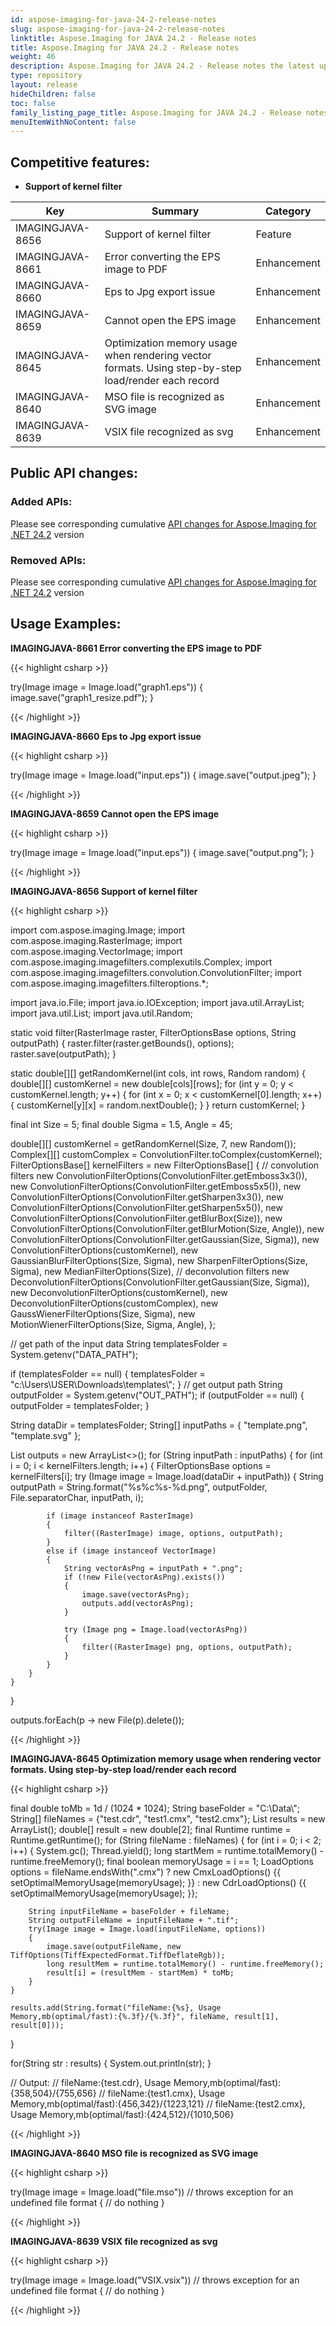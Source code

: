 ```yaml
---
id: aspose-imaging-for-java-24-2-release-notes
slug: aspose-imaging-for-java-24-2-release-notes
linktitle: Aspose.Imaging for JAVA 24.2 - Release notes
title: Aspose.Imaging for JAVA 24.2 - Release notes
weight: 46
description: Aspose.Imaging for JAVA 24.2 - Release notes the latest updates and fixes.
type: repository
layout: release
hideChildren: false
toc: false
family_listing_page_title: Aspose.Imaging for JAVA 24.2 - Release notes
menuItemWithNoContent: false
---
```


## Competitive features:

- **Support of kernel filter**

| **Key**         | **Summary**                                                                                                                                                              | **Category** |
|-----------------|--------------------------------------------------------------------------------------------------------------------------------------------------------------------------|--------------|
| IMAGINGJAVA-8656 | Support of kernel filter                                                                                                                                  | Feature      |
| IMAGINGJAVA-8661 | Error converting the EPS image to PDF                                                                                                                                  | Enhancement      |
| IMAGINGJAVA-8660 | Eps to Jpg export issue                                                                                                                                  | Enhancement      |
| IMAGINGJAVA-8659 | Cannot open the EPS image                                                                                                                                  | Enhancement      |
| IMAGINGJAVA-8645 | Optimization memory usage when rendering vector formats. Using step-by-step load/render each record                                                                                                                                  | Enhancement      |
| IMAGINGJAVA-8640 | MSO file is recognized as SVG image                                                                                                                                  | Enhancement      |
| IMAGINGJAVA-8639 | VSIX file recognized as svg                                                                                                                                  | Enhancement      |

## Public API changes:

### Added APIs:

Please see corresponding cumulative [API changes for Aspose.Imaging for .NET 24.2](https://releases.aspose.com/imaging/net/release-notes/2024/aspose-imaging-for-net-24-2-release-notes/) version

### Removed APIs:

Please see corresponding cumulative [API changes for Aspose.Imaging for .NET 24.2](https://releases.aspose.com/imaging/net/release-notes/2024/aspose-imaging-for-net-24-2-release-notes/) version

## Usage Examples:

**IMAGINGJAVA-8661 Error converting the EPS image to PDF**

{{< highlight csharp >}}

try(Image image = Image.load("graph1.eps"))
{
  image.save("graph1_resize.pdf");
}

{{< /highlight >}}

**IMAGINGJAVA-8660 Eps to Jpg export issue**

{{< highlight csharp >}}

try(Image image = Image.load("input.eps"))
{
  image.save("output.jpeg");
}

{{< /highlight >}}

**IMAGINGJAVA-8659 Cannot open the EPS image**

{{< highlight csharp >}}

try(Image image = Image.load("input.eps"))
{
  image.save("output.png");
}

{{< /highlight >}}

**IMAGINGJAVA-8656 Support of kernel filter**

{{< highlight csharp >}}

import com.aspose.imaging.Image;
import com.aspose.imaging.RasterImage;
import com.aspose.imaging.VectorImage;
import com.aspose.imaging.imagefilters.complexutils.Complex;
import com.aspose.imaging.imagefilters.convolution.ConvolutionFilter;
import com.aspose.imaging.imagefilters.filteroptions.*;

import java.io.File;
import java.io.IOException;
import java.util.ArrayList;
import java.util.List;
import java.util.Random;


static void filter(RasterImage raster, FilterOptionsBase options, String outputPath)
{
	raster.filter(raster.getBounds(), options);
	raster.save(outputPath);
}

static double[][] getRandomKernel(int cols, int rows, Random random)
{
	double[][] customKernel = new double[cols][rows];
	for (int y = 0; y < customKernel.length; y++)
	{
		for (int x = 0; x < customKernel[0].length; x++)
		{
			customKernel[y][x] = random.nextDouble();
		}
	}
	return customKernel;
}

final int Size = 5;
final double Sigma = 1.5, Angle = 45;

double[][] customKernel = getRandomKernel(Size, 7, new Random());
Complex[][] customComplex = ConvolutionFilter.toComplex(customKernel);
FilterOptionsBase[] kernelFilters = new FilterOptionsBase[]
		{
				// convolution filters
				new ConvolutionFilterOptions(ConvolutionFilter.getEmboss3x3()),
				new ConvolutionFilterOptions(ConvolutionFilter.getEmboss5x5()),
				new ConvolutionFilterOptions(ConvolutionFilter.getSharpen3x3()),
				new ConvolutionFilterOptions(ConvolutionFilter.getSharpen5x5()),
				new ConvolutionFilterOptions(ConvolutionFilter.getBlurBox(Size)),
				new ConvolutionFilterOptions(ConvolutionFilter.getBlurMotion(Size, Angle)),
				new ConvolutionFilterOptions(ConvolutionFilter.getGaussian(Size, Sigma)),
				new ConvolutionFilterOptions(customKernel),
				new GaussianBlurFilterOptions(Size, Sigma),
				new SharpenFilterOptions(Size, Sigma),
				new MedianFilterOptions(Size),
				// deconvolution filters
				new DeconvolutionFilterOptions(ConvolutionFilter.getGaussian(Size, Sigma)),
				new DeconvolutionFilterOptions(customKernel),
				new DeconvolutionFilterOptions(customComplex),
				new GaussWienerFilterOptions(Size, Sigma),
				new MotionWienerFilterOptions(Size, Sigma, Angle),
		};


// get path of the input data
String templatesFolder = System.getenv("DATA_PATH");

if (templatesFolder == null)
{
	templatesFolder = "c:\\Users\\USER\\Downloads\\templates\\";
}
// get output path
String outputFolder = System.getenv("OUT_PATH");
if (outputFolder == null)
{
	outputFolder = templatesFolder;
}

String dataDir = templatesFolder;
String[] inputPaths =
		{
				"template.png",
				"template.svg"
		};

List<String> outputs = new ArrayList<>();
for (String inputPath : inputPaths)
{
	for (int i = 0; i < kernelFilters.length; i++)
	{
		FilterOptionsBase options = kernelFilters[i];
		try (Image image = Image.load(dataDir + inputPath))
		{
			String outputPath = String.format("%s%c%s-%d.png", outputFolder, File.separatorChar, inputPath, i);

			if (image instanceof RasterImage)
			{
				filter((RasterImage) image, options, outputPath);
			}
			else if (image instanceof VectorImage)
			{
				String vectorAsPng = inputPath + ".png";
				if (!new File(vectorAsPng).exists())
				{
					image.save(vectorAsPng);
					outputs.add(vectorAsPng);
				}

				try (Image png = Image.load(vectorAsPng))
				{
					filter((RasterImage) png, options, outputPath);
				}
			}
		}
	}
}

outputs.forEach(p -> new File(p).delete());

{{< /highlight >}}

**IMAGINGJAVA-8645 Optimization memory usage when rendering vector formats. Using step-by-step load/render each record**

{{< highlight csharp >}}

final double toMb = 1d / (1024 * 1024);
String baseFolder = "C:\\Data\\";
String[] fileNames = {"test.cdr", "test1.cmx", "test2.cmx"};
List<String> results = new ArrayList<String>();
double[] result = new double[2];
final Runtime runtime = Runtime.getRuntime();
for (String fileName : fileNames)
{
	for (int i = 0; i < 2; i++)
	{
		System.gc();
		Thread.yield();
		long startMem = runtime.totalMemory() - runtime.freeMemory();
		final boolean memoryUsage = i == 1;
		LoadOptions options = fileName.endsWith(".cmx")
				? new CmxLoadOptions()
					{{
						setOptimalMemoryUsage(memoryUsage);
					}}
				: new CdrLoadOptions()
					{{
						setOptimalMemoryUsage(memoryUsage);
					}};

		String inputFileName = baseFolder + fileName;
		String outputFileName = inputFileName + ".tif";
		try(Image image = Image.load(inputFileName, options))
		{
			image.save(outputFileName, new TiffOptions(TiffExpectedFormat.TiffDeflateRgb));
			long resultMem = runtime.totalMemory() - runtime.freeMemory();
			result[i] = (resultMem - startMem) * toMb;
		}
	}

	results.add(String.format("fileName:{%s}, Usage Memory,mb(optimal/fast):{%.3f}/{%.3f}", fileName, result[1], result[0]));
}

for(String str : results)
{
	System.out.println(str);
}

// Output:
// fileName:{test.cdr}, Usage Memory,mb(optimal/fast):{358,504}/{755,656}
// fileName:{test1.cmx}, Usage Memory,mb(optimal/fast):{456,342}/{1223,121}
// fileName:{test2.cmx}, Usage Memory,mb(optimal/fast):{424,512}/{1010,506}

{{< /highlight >}}

**IMAGINGJAVA-8640 MSO file is recognized as SVG image**

{{< highlight csharp >}}

try(Image image = Image.load("file.mso")) // throws exception for an undefined file format
{
	// do nothing
}

{{< /highlight >}}

**IMAGINGJAVA-8639 VSIX file recognized as svg**

{{< highlight csharp >}}

try(Image image = Image.load("VSIX.vsix")) // throws exception for an undefined file format
{
	// do nothing
}

{{< /highlight >}}


